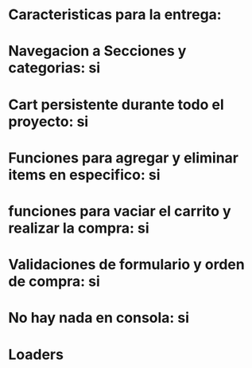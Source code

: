 


# Caracteristicas para la entrega:

# Navegacion a Secciones y categorias: si
# Cart persistente durante todo el proyecto: si
# Funciones para agregar y eliminar items en especifico: si
# funciones para vaciar el carrito y realizar la compra: si
# Validaciones de formulario y orden de compra: si
# No hay nada en consola: si
# Loaders
